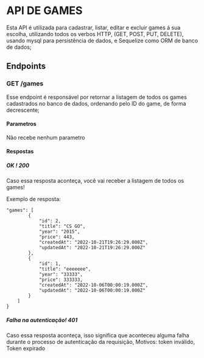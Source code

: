 # API DE GAMES

Esta API é utilizada para cadastrar, listar, editar e excluir games á sua escolha, utilizando todos os verbos HTTP, (GET, POST, PUT, DELETE), usando mysql para persistência de dados, e Sequelize como ORM de banco de dados;

## Endpoints

### GET /games
Esse endpoint é responsável por retornar a listagem de todos os games cadastrados no banco de dados, ordenando pelo ID do game, de forma decrescente;
#### Parametros 
Não recebe nenhum parametro
#### Respostas
##### OK ! 200
Caso essa resposta aconteça, você vai receber a listagem de todos os games!

Exemplo de resposta:

```
"games": [
        {
            "id": 2,
            "title": "CS GO",
            "year": "2015",
            "price": 443,
            "createdAt": "2022-10-21T19:26:29.000Z",
            "updatedAt": "2022-10-21T19:26:29.000Z"
        },
        {
            "id": 1,
            "title": "eeeeeee",
            "year": "33333",
            "price": 333333,
            "createdAt": "2022-10-06T00:00:19.000Z",
            "updatedAt": "2022-10-06T00:00:19.000Z"
        }
    ]
}   

```
##### Falha na autenticação! 401
Caso essa resposta aconteça, isso significa que aconteceu alguma falha durante o processo de autenticação da requisição, Motivos: token inválido, Token expirado

